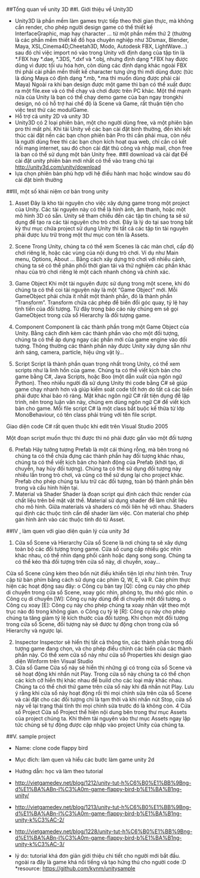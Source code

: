 ##Tổng quan về unity 3D
##I. Giới thiệu về Unity3D
 * Unity3D là phần mềm làm games trực tiếp theo thời gian thực, mà không cần render, cho phép người  design game có thể thiết kế InterfaceGraphic, map hay character … từ một phần mềm thứ 2 (thường là các phần mềm thiết kế đồ họa chuyên nghiệp như 3Dsmax, Blender, Maya, XSL,Cinema4D,Cheetah3D, Modo, Autodesk FBX, LightWave…) sau đó chỉ việc import nó vào trong Unity với định dạng của tập tin là *.FBX hay *.dae, *.3DS, *.dxf và *.obj, nhưng định dạng *.FBX hay được dùng vì được tối ưu hóa hơn, còn dùng các định dạng khác ngoài FBX thì phải cài phần mền thiết kế character tưng ứng thì mới dùng được (tức là dùng Maya có định dạng *.mb, *.ma thì muốn dùng được phải cài Maya)
Ngoài ra khi bạn design được một game thì bạn có thể xuất được ra một file.exe và có thể chạy và chơi được trên PC khác.
Một thế mạnh nữa của Unity là bạn có thể chạy demo game của bạn ngay trongkhi design, nó có hỗ trợ hai chế độ là Scene và Game, rất thuận tiện cho việc test thử các modulGame.
 * Hỗ trợ cả unity 2D và unity 3D
 * Unity3D có 2 loại phiên bản, một cho người dùng free, và một phiên bản pro thì mất phí.
Khi tải Unity về các bạn cài đặt bình thường, đến khi kết thúc cài đặt nền các bạn chọn phiên bản Pro thì cần phải mua, còn nếu là người dùng free thì các bạn chọn kích  hoạt qua web, chỉ cần có kết nối mạng internet, sau đó chọn cài đặt thủ công và nhập mail, chọn free là bạn có thể sử dụng một bản Unity free.
##II download và cài đạt
Để cài đặt unity phiên bản mới nhất có thể vào trang chủ tại 
http://unity3d.com/unity/download
 * lựa chọn phiên bản phù hợp với hệ điều hành mac hoặc window sau đó cài đặt bình thường


##III, một số khái niệm cơ bản trong unity
 1.  Asset
Đây là kho tài nguyên cho việc xây dựng game trong một project của Unity. Các tài nguyên này có thể là hình ảnh, âm thanh, hoặc một mô hình 3D có sẵn. Unity sẽ tham chiếu đến các tập tin chúng ta sẽ sử dụng để tạo ra các tài nguyên cho trò chơi. Đây là lý do tại sao trong bất kỳ thư mục chứa project sử dụng Unity thì tất cả các tập tin tài nguyên phải được lưu trữ trong một thư mục con tên là Assets. 
 

 2.   Scene
Trong Unity, chúng ta có thể xem Scenes là các màn chơi, cấp độ chơi riêng lẻ, hoặc các vùng của nội dung trò chơi. Ví dụ như Main menu, Options, About …
Bằng cách xây dựng trò chơi với nhiều cảnh, chúng ta sẽ có thể phân phối thời gian tải và thử nghiệm các phần khác nhau của trò chơi riêng lẻ một cách nhanh chóng và chính xác.
 

 3. Game Object
Khi một tài nguyên được sử dụng trong một scene, khi đó chúng ta có thể coi tài nguyên này là một “Game Object” mới. Mỗi GameObject phải chứa ít nhất một thành phần, đó là thành phần “Transform”. Transform chứa các phép để biến đổi góc quay, tỷ lệ hay tịnh tiến của đối tượng. Từ đây trong báo cáo này chúng em sẽ gọi GameObject trong cửa sổ Hierarchy là đối tượng game.
 

 4. Component
Component là các thành phần trong một Game Object của Unity. Bằng cách đính kèm các thành phần vào cho một đối tượng, chúng ta có thể áp dụng ngay các phần mới của game engine vào đối tượng. Thông thường các thành phần này được Unity xây dựng sẵn như ánh sáng, camera, particle, hiệu ứng vật lý…
 

 5. Script
Script là thành phần quan trọng nhất trong Unity, có thể xem scripts như là linh hồn của game. Chúng ta có thể viết kịch bản cho game bằng C#, Java Scripts, hoặc Boo (một dẫn xuất của ngôn ngữ Python). Theo nhiều người đã sử dụng Unity thì code bằng C# sẽ giúp game chạy nhanh hơn và giúp kiểm soát code tốt hơn do tất cả các biến phải được khai báo rõ ràng. Mặt khác ngôn ngữ C# rất tiện dụng để lập trình, nên trong luận văn này, chúng em dùng ngôn ngữ C# để viết kịch bản cho game. Mỗi file script C# là một class bắt buộc kế thừa từ lớp MonoBehaviour, có tên class phải trùng với tên file script.
 
 
Giao diện code C# rất quen thuộc khi edit trên Visual Studio 2005
 

Một đoạn script muốn thực thi được thì nó phải được gắn vào một đối tượng
 
 
6.	Prefab
Hãy tưởng tượng Prefab là một cái thùng rỗng, mà bên trong nó chúng ta có thể chứa đựng các thành phần hay đối tượng khác nhau, chúng ta có thể viết kịch bản cho hành động của Prefab (khởi tạo, di chuyển, hay hủy đối tượng). Chúng ta có thể sử dụng đối tượng này nhiều lần trong trò chơi, và cũng có thể sử dụng lại cho project khác. Prefab cho phép chúng ta lưu trữ các đối tượng, toàn bộ thành phần bên trong và cấu hình hiện tại.
7.  Material và Shader
Shader là đoạn script qui định cách thức render của chất liệu trên bề mặt vật thể. Material sử dụng shader để làm chất liệu cho mô hình. Giữa materials và shaders có mối liên hệ với nhau. Shaders qui định các thuộc tính cần để shader làm việc. Còn material cho phép gán hình ảnh vào các thuộc tính đó từ Asset.
 

##IV , làm quen với giao diện quản lý của unity 3d
 1. Cửa sổ Scene và Hierarchy
Cửa sổ Scene là nơi chúng ta sẽ xây dựng toàn bộ các đối tượng trong game. Cửa sổ cung cấp nhiều góc nhìn khác nhau, có thể nhìn dạng phối cảnh hoặc dạng song song. Chúng ta có thể kéo thả đối tượng trên cửa sổ này, di chuyển, xoay…
 
Cửa sổ Scene cũng kèm theo bốn nút điều khiển tiện lợi như hình trên. Truy cập từ bàn phím bằng cách sử dụng các phím Q, W, E, và R. Các phím thực hiện các hoạt động sau đây:
o	Công cụ bàn tay [Q]: công cụ này cho phép di chuyển trong cửa sổ Scene, xoay góc nhìn, phóng to, thu nhỏ góc nhìn.
o	Công cụ di chuyển [W]: Công cụ này dùng để di chuyển một đối tượng.
o	Công cụ xoay [E]: Công cụ này cho phép chúng ta xoay nhân vật theo một trục nào đó trong không gian.
o	Công cụ tỷ lệ [R]: Công cụ này cho phép chúng ta tăng giảm tỷ lệ kích thước của đối tượng.
Khi chọn một đối tượng trong cửa sổ Scene, đối tượng này sẽ được tự động chọn trong cửa sổ Hierarchy và ngược lại.

 2.	 Inspector
Inspector sẽ hiển thị tất cả thông tin, các thành phần trong đối tượng game đang chọn, và cho phép điều chỉnh các biến của các thành phần này. Có thể xem cửa sổ này như cửa sổ Properties khi design giao diện Winform trên Visual Studio
 3.	 Cửa sổ Game
Cửa sổ này sẽ hiển thị những gì có trong cửa sổ Scene và sẽ hoạt động khi nhấn nút Play. Trong cửa sổ này chúng ta có thể chọn các kích cỡ hiển thị khác nhau để build cho các loại máy khác nhau. Chúng ta có thể chơi thử game trên cửa sổ này khi đã nhấn nút Play. Lưu ý rằng khi cửa sổ này hoạt động rồi thì mọi chỉnh sửa trên cửa sổ Scene và cài đặt cho các đối tượng chỉ là tạm thời và khi nhấn nút Stop, cửa sổ này về lại trạng thái tĩnh thì mọi chỉnh sửa trước đó là không còn.
 4  Cửa sổ Project
Cửa sổ Project thể hiện nội dung bên trong thư mục Assets của project chúng ta. Khi thêm tài nguyên vào thư mục Assets ngay lập tức chúng sẽ tự động được cập nhập vào project Unity của chúng ta.



##V. sample project
* Name: clone code flappy bird
* Mục đích: làm quen và hiểu các bước làm game unity 2d
* Hướng dẫn: học và làm theo tutorial 
* http://vietgamedev.net/blog/1212/unity-tut-h%C6%B0%E1%BB%9Bng-d%E1%BA%ABn-l%C3%A0m-game-flappy-bird-b%E1%BA%B1ng-unity/
* http://vietgamedev.net/blog/1213/unity-tut-h%C6%B0%E1%BB%9Bng-d%E1%BA%ABn-l%C3%A0m-game-flappy-bird-b%E1%BA%B1ng-unity-k%C3%AC-2/
* http://vietgamedev.net/blog/1228/unity-tut-h%C6%B0%E1%BB%9Bng-d%E1%BA%ABn-l%C3%A0m-game-flappy-bird-b%E1%BA%B1ng-unity-k%C3%AC-3/

* lý do: tutorial khá đơn giản giới thiệu chi tiết cho người mới bắt đầu. ngoài ra đây là game khá nổi tiếng và tạo hứng thú cho người code :D
*resource:  https://github.com/kynm/unitysample

